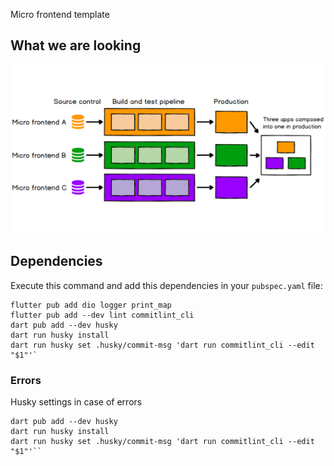 Micro frontend template

## What we are looking

![architecture](./arch.png)

## Dependencies
Execute this command and add this dependencies in your `pubspec.yaml` file:

```
flutter pub add dio logger print_map
flutter pub add --dev lint commitlint_cli 
dart pub add --dev husky
dart run husky install
dart run husky set .husky/commit-msg 'dart run commitlint_cli --edit "$1"'`
```

### Errors

Husky settings in case of errors

```
dart pub add --dev husky
dart run husky install
dart run husky set .husky/commit-msg 'dart run commitlint_cli --edit "$1"'``
```